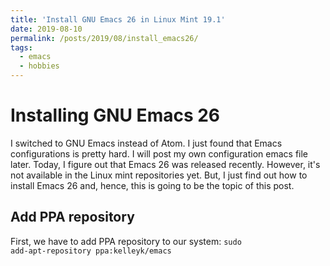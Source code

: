 ```yaml
---
title: 'Install GNU Emacs 26 in Linux Mint 19.1'
date: 2019-08-10
permalink: /posts/2019/08/install_emacs26/
tags:
  - emacs
  - hobbies
---
```


Installing GNU Emacs 26 
======
I switched to GNU Emacs instead of Atom. I just found that Emacs configurations is pretty hard. 
I will post my own configuration emacs file later. Today, I figure out that Emacs 26 was released recently. 
However, it's not available in the Linux mint repositories yet. But, I just find out how to install Emacs 26 and, hence, 
this is going to be the topic of this post.

Add PPA repository
------
First, we have to add PPA repository to our system:
 <code>sudo add-apt-repository ppa:kelleyk/emacs</code> 
